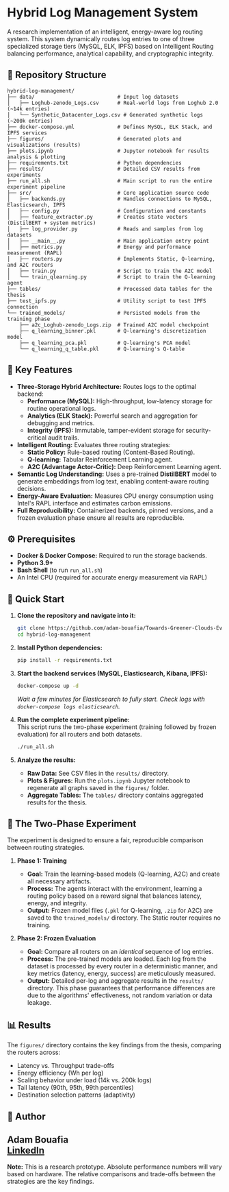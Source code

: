 # Hybrid Log Management System

A research implementation of an intelligent, energy-aware log routing system. This system dynamically routes log entries to one of three specialized storage tiers (MySQL, ELK, IPFS) based on Intelligent Routing balancing performance, analytical capability, and cryptographic integrity.

## 📁 Repository Structure

```
hybrid-log-management/
├── data/                           # Input log datasets
│   ├── Loghub-zenodo_Logs.csv      # Real-world logs from Loghub 2.0 (~14k entries)
│   └── Synthetic_Datacenter_Logs.csv # Generated synthetic logs (~200k entries)
├── docker-compose.yml              # Defines MySQL, ELK Stack, and IPFS services
├── figures/                        # Generated plots and visualizations (results)
├── plots.ipynb                     # Jupyter notebook for results analysis & plotting
├── requirements.txt                # Python dependencies
├── results/                        # Detailed CSV results from experiments
├── run_all.sh                      # Main script to run the entire experiment pipeline
├── src/                            # Core application source code
│   ├── backends.py                 # Handles connections to MySQL, Elasticsearch, IPFS
│   ├── config.py                   # Configuration and constants
│   ├── feature_extractor.py        # Creates state vectors (DistilBERT + system metrics)
│   ├── log_provider.py             # Reads and samples from log datasets
│   ├── __main__.py                 # Main application entry point
│   ├── metrics.py                  # Energy and performance measurement (RAPL)
│   ├── routers.py                  # Implements Static, Q-learning, and A2C routers
│   ├── train.py                    # Script to train the A2C model
│   └── train_qlearning.py          # Script to train the Q-learning agent
├── tables/                         # Processed data tables for the thesis
├── test_ipfs.py                    # Utility script to test IPFS connection
└── trained_models/                 # Persisted models from the training phase
    ├── a2c_Loghub-zenodo_Logs.zip  # Trained A2C model checkpoint
    ├── q_learning_binner.pkl       # Q-learning's discretization model
    ├── q_learning_pca.pkl          # Q-learning's PCA model
    └── q_learning_q_table.pkl      # Q-learning's Q-table
```

## 🎯 Key Features

- **Three-Storage Hybrid Architecture:** Routes logs to the optimal backend:
  - **Performance (MySQL):** High-throughput, low-latency storage for routine operational logs.
  - **Analytics (ELK Stack):** Powerful search and aggregation for debugging and metrics.
  - **Integrity (IPFS):** Immutable, tamper-evident storage for security-critical audit trails.
- **Intelligent Routing:** Evaluates three routing strategies:
  - **Static Policy:** Rule-based routing (Content-Based Routing).
  - **Q-learning:** Tabular Reinforcement Learning agent.
  - **A2C (Advantage Actor-Critic):** Deep Reinforcement Learning agent.
- **Semantic Log Understanding:** Uses a pre-trained **DistilBERT** model to generate embeddings from log text, enabling content-aware routing decisions.
- **Energy-Aware Evaluation:** Measures CPU energy consumption using Intel's RAPL interface and estimates carbon emissions.
- **Full Reproducibility:** Containerized backends, pinned versions, and a frozen evaluation phase ensure all results are reproducible.

## ⚙️ Prerequisites

- **Docker & Docker Compose:** Required to run the storage backends.
- **Python 3.9+**
- **Bash Shell** (to run `run_all.sh`)
- An Intel CPU (required for accurate energy measurement via RAPL)

## 🚀 Quick Start

1. **Clone the repository and navigate into it:**
   ```bash
   git clone https://github.com/adam-bouafia/Towards-Greener-Clouds-Evaluating-Hybrid-Log-Managament
   cd hybrid-log-management
   ```

2. **Install Python dependencies:**
   ```bash
   pip install -r requirements.txt
   ```

3. **Start the backend services (MySQL, Elasticsearch, Kibana, IPFS):**
   ```bash
   docker-compose up -d
   ```
   *Wait a few minutes for Elasticsearch to fully start. Check logs with `docker-compose logs elasticsearch`.*

4. **Run the complete experiment pipeline:**  
   This script runs the two-phase experiment (training followed by frozen evaluation) for all routers and both datasets.
   ```bash
   ./run_all.sh
   ```

5. **Analyze the results:**
   - **Raw Data:** See CSV files in the `results/` directory.
   - **Plots & Figures:** Run the `plots.ipynb` Jupyter notebook to regenerate all graphs saved in the `figures/` folder.
   - **Aggregate Tables:** The `tables/` directory contains aggregated results for the thesis.

## 🔬 The Two-Phase Experiment

The experiment is designed to ensure a fair, reproducible comparison between routing strategies.

1. **Phase 1: Training**
   - **Goal:** Train the learning-based models (Q-learning, A2C) and create all necessary artifacts.
   - **Process:** The agents interact with the environment, learning a routing policy based on a reward signal that balances latency, energy, and integrity.
   - **Output:** Frozen model files (`.pkl` for Q-learning, `.zip` for A2C) are saved to the `trained_models/` directory. The Static router requires no training.

2. **Phase 2: Frozen Evaluation**
   - **Goal:** Compare all routers on an *identical* sequence of log entries.
   - **Process:** The pre-trained models are loaded. Each log from the dataset is processed by every router in a deterministic manner, and key metrics (latency, energy, success) are meticulously measured.
   - **Output:** Detailed per-log and aggregate results in the `results/` directory. This phase guarantees that performance differences are due to the algorithms' effectiveness, not random variation or data leakage.

 

## 📊 Results

The `figures/` directory contains the key findings from the thesis, comparing the routers across:

- Latency vs. Throughput trade-offs
- Energy efficiency (Wh per log)
- Scaling behavior under load (14k vs. 200k logs)
- Tail latency (90th, 95th, 99th percentiles)
- Destination selection patterns (adaptivity)

 
## 👤 Author

**Adam Bouafia**  
[LinkedIn](hhttps://www.linkedin.com/in/adam-bouafia-b597ab86/)  
---

**Note:** This is a research prototype. Absolute performance numbers will vary based on hardware. The relative comparisons and trade-offs between the strategies are the key findings.